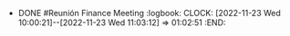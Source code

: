 - DONE #Reunión Finance Meeting
  :logbook:
  CLOCK: [2022-11-23 Wed 10:00:21]--[2022-11-23 Wed 11:03:12] =>  01:02:51
  :END:
